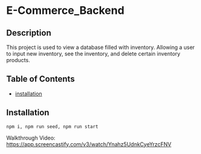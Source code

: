 
  # E-Commerce_Backend

  ## Description
  This project is used to view a database filled with inventory. Allowing a user to input new inventory, see the inventory, and delete certain inventory products.

  ## Table of Contents
  - [installation](#installation)

  ## Installation
  ```
  npm i, npm run seed, npm run start
  ```

Walkthrough Video: https://app.screencastify.com/v3/watch/Ynahz5UdnkCyeYrzcFNV
  
